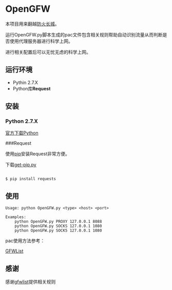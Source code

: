 # OpenGFW

本项目用来翻越[防火长城](https://zh.wikipedia.org/wiki/%E9%98%B2%E7%81%AB%E9%95%BF%E5%9F%8E)。

运行OpenGFW.py脚本生成的pac文件包含相关规则帮助自动识别流量从而判断是否使用代理服务器进行科学上网。

进行相关配置后可以无忧无虑的科学上网。

## 运行环境

* Pythin 2.7.X 
* Python库**Request**

## 安装
### Python 2.7.X

[官方下载Python](https://www.python.org/)

###Request

使用[pip](https://pip.pypa.io/en/stable/installing/)安装Request非常方便。


下载[get-pip.py](https://bootstrap.pypa.io/get-pip.py)
~~~

$ pip install requests 
~~~
## 使用

~~~
Usage: python OpenGFW.py <type> <host> <port>

Examples:
	python OpenGFW.py PROXY 127.0.0.1 8088
	python OpenGFW.py SOCKS 127.0.0.1 1080
	python OpenGFW.py SOCK5 127.0.0.1 1080

~~~

pac使用方法参考：

[GFWList](https://github.com/FelisCatus/SwitchyOmega/wiki/GFWList)

## 感谢

感谢[gfwlist](https://github.com/gfwlist/gfwlist)提供相关规则
